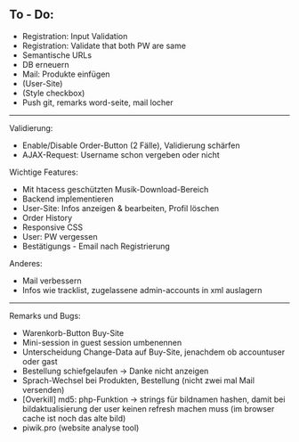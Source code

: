 To - Do:
-----------
* Registration: Input Validation
* Registration: Validate that both PW are same
* Semantische URLs
* DB erneuern
* Mail: Produkte einfügen
* (User-Site)
* (Style checkbox)
* Push git, remarks word-seite, mail locher
-----------

Validierung:
* Enable/Disable Order-Button (2 Fälle), Validierung schärfen
* AJAX-Request: Username schon vergeben oder nicht

Wichtige Features:
* Mit htacess geschützten Musik-Download-Bereich
* Backend implementieren
* User-Site: Infos anzeigen & bearbeiten, Profil löschen
* Order History
* Responsive CSS
* User: PW vergessen
* Bestätigungs - Email nach Registrierung

Anderes:
* Mail verbessern
* Infos wie tracklist, zugelassene admin-accounts in xml auslagern

----------

Remarks und Bugs:
* Warenkorb-Button Buy-Site
* Mini-session in guest session umbenennen
* Unterscheidung Change-Data auf Buy-Site, jenachdem ob accountuser oder gast
* Bestellung schiefgelaufen -> Danke nicht anzeigen
* Sprach-Wechsel bei Produkten, Bestellung (nicht zwei mal Mail versenden)
* [Overkill] md5: php-Funktion -> strings für bildnamen hashen, damit bei
bildaktualisierung der user keinen refresh machen muss
(im browser cache ist noch das alte bild)
* piwik.pro (website analyse tool)
